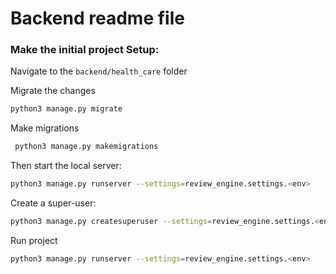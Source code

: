 # Backend readme file

### Make the initial project Setup:
Navigate to the `backend/health_care` folder

Migrate the changes
```bash
python3 manage.py migrate
```

Make migrations
```bash
 python3 manage.py makemigrations 
```

Then start the local server:
```bash
python3 manage.py runserver --settings=review_engine.settings.<env>
```

Create a super-user:
```bash
python3 manage.py createsuperuser --settings=review_engine.settings.<env>
```

Run project
```bash
python3 manage.py runserver --settings=review_engine.settings.<env>
```
